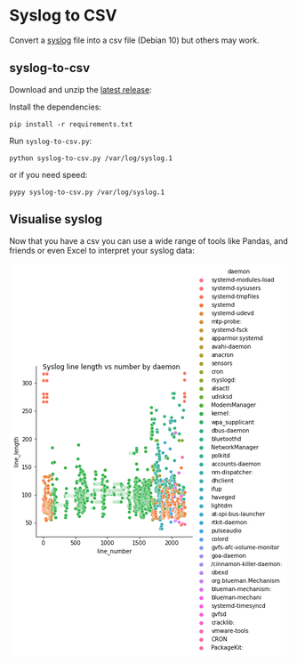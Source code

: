 # Syslog to CSV
Convert a [syslog](https://tools.ietf.org/html/rfc5424) file into a csv file (Debian 10) but others may work.

## syslog-to-csv
Download and unzip the [latest release](https://github.com/gm3dmo/syslog-to-csv/releases/latest):

Install the dependencies:

```
pip install -r requirements.txt
```

Run `syslog-to-csv.py`:

```
python syslog-to-csv.py /var/log/syslog.1
```
or if you need speed:

```
pypy syslog-to-csv.py /var/log/syslog.1
```

## Visualise syslog
Now that you have a csv you can use a wide range of tools like Pandas, and friends or even Excel to interpret your syslog data:

![Syslog Visualized](images/syslog-visualized.png)
